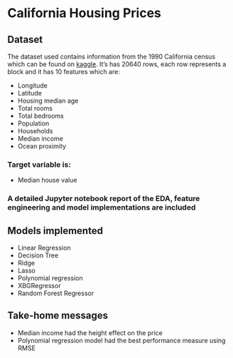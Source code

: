 # California Housing Prices
## Dataset
The dataset used contains information from the 1990 California census which can be found on <a href="https://www.kaggle.com/datasets/camnugent/california-housing-prices?utm_medium=social&utm_campaign=kaggle-dataset-share&utm_source=twitter">kaggle</a>. It’s has 20640 rows, each row represents a block and it has 10 features which are:
- Longitude
- Latitude
- Housing median age
- Total rooms
- Total bedrooms
- Population
- Households
- Median income
- Ocean proximity
### Target variable is:
- Median house value
### A detailed Jupyter notebook report of the EDA, feature engineering and model implementations are included
## Models implemented
- Linear Regression
- Decision Tree
- Ridge
- Lasso
- Polynomial regression
- XBGRegressor
- Random Forest Regressor
## Take-home messages
- Median income had the height effect on the price
- Polynomial regression model had the best performance measure using RMSE